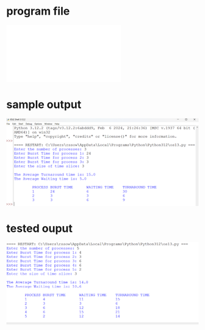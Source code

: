 # program file
![program_file](rr_591.txt)

# sample output
![sample ouput](IO_591.png)

# tested ouput
![tested ouput](TIO_591.png)
